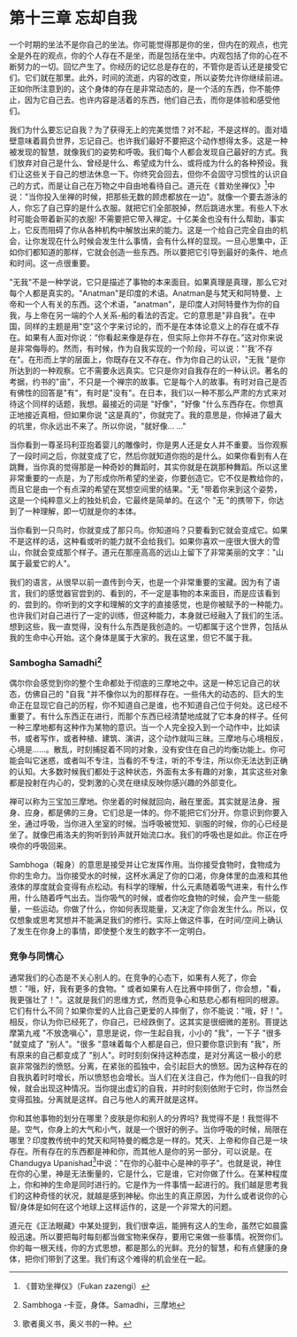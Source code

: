 # 第十三章 忘却自我

一个时期的坐法不是你自己的坐法。你可能觉得那是你的坐，但内在的观点，也完全是外在的观点，你的个人存在不是坐，而是包括在坐中。内观包括了你的心在不断努力的一切。回忆产生了。你经历的记忆总是存在的，不管你是否认还是接受它们。它们就在那里。此外，时间的流逝，内容的改变，所以姿势允许你继续前进。正如你所注意到的，这个身体的存在是非常动态的，是一个活的东西，你不能停止，因为它自己去。也许内容是活着的东西，他们自己去，而你是体验和感受他们。

我们为什么要忘记自我？为了获得无上的完美觉悟？对不起，不是这样的。面对墙壁意味着肩负世界，忘记自己。也许我们最好不要把这个动作想得太多。这是一种被发现的智慧，就像我们的姿势和呼吸。我们每个人都会发现自己最好的方式。我们放弃对自己是什么、曾经是什么、希望成为什么、或将成为什么的各种预设。我们让这些关于自己的想法休息一下。你终究会回去，但你不会固守习惯性的认识自己的方式，而是让自己在万物之中自由地看待自己。道元在《普劝坐禅仪》[^1]中说："当你投入坐禅的时候，把那些无数的顾虑都放在一边"。就像一个要去游泳的人，你忘了自己穿的是什么衣服。就把它们全部脱掉，然后跳进水里。有些人下水时可能会带着新买的衣服! 不需要把它带入禅定。十亿美金也没有什么帮助，事实上，它反而阻碍了你从各种机构中解放出来的能力。这是一个给自己完全自由的机会，让你发现在什么时候会发生什么事情，会有什么样的显现。一旦心思集中，正如你们都知道的那样，它就会创造一些东西。所以要把它引导到最好的条件、地点和时间。这一点很重要。

"无我"不是一种学说，它只是描述了事物的本来面目。如果真理是真理，那么它对每个人都是真实的。"Anatman"是印度的术语。Anatman是与梵天和阿特曼、上帝和一个人有关的东西。这个术语，"anatman"，是印度人对阿特曼作为你的自我，与上帝在另一端的个人关系-船的看法的否定。它的意思是"非自我"。在中国，同样的主题是用"空"这个字来讨论的，而不是在本体论意义上的存在或不存在。如果有人面对你说：“你看起来像是存在，但实际上你并不存在。”这对你来说是非常侮辱的。然而，有时候，作为自我实现的一个阶段，可以说："'我'不存在"。在形而上学的层面上，你既存在又不存在。作为你自己的认识，"无我 "是你所达到的一种观察。它不需要永远真实。它只是你对自我存在的一种认识。著名的考据，约书的"亩"，不只是一个禅宗的故事。它是每个人的故事。有时对自己是否有佛性的回答是"有"，有时是"没有"。在日本，我们以一种不那么严肃的方式来对待这个同样的话题，我想。最接近的词是 "好像"，"好像 "什么东西存在。你想真正地接近真相，但如果你说 "这是真的"，你就完了。我的意思是，你掉进了最大的坑里，你永远出不来了。所以你说，"就好像... ..."

当你看到一尊圣玛利亚抱着婴儿的雕像时，你是男人还是女人并不重要。当你观察了一段时间之后，你就变成了它，然后你就知道你抱的是什么。如果你看到有人在跳舞，当你真的觉得那是一种奇妙的舞蹈时，其实你就是在跳那种舞蹈。所以这里非常重要的一点是，为了形成你所希望的坐姿，你要创造它。它不仅是教给你的，而且它是由一个有点深的希望在冥想空间里的结果。"无 "带着你来到这个姿势，这是一个纯粹意义上的独处机会，它最终是简单的。在这个 "无 "的携带下，你达到了一种理解，即一切就是你的本体。

当你看到一只鸟时，你就变成了那只鸟。你知道吗？只要看到它就会变成它。如果不是这样的话，这种看或听的能力就不会给我们。如果你喜欢一座很大很大的雪山，你就会变成那个样子。道元在那座高高的远山上留下了非常美丽的文字："山属于最爱它的人"。

我们的语言，从很早以前一直传到今天，也是一个非常重要的宝藏。因为有了语言，我们的感觉器官尝到的、看到的，不一定是事物的本来面目，而是应该看到的、尝到的。你听到的文字和理解的文字的直接感觉，也是你被赋予的一种能力。也许我们对自己进行了一定的训练，但这种能力，本身就已经融入了我们的生活。想到这些，我一直觉得，没有什么东西是我创造的。一切都属于这个世界，包括从我的生命中心开始。这个身体是属于大家的。我在这里，但它不属于我。

### Sambogha Samadhi[^2]
偶尔你会感觉到你的整个生命都处于彻底的三摩地之中。这是一种忘记自己的状态，仿佛自己的 "自我 "并不像你以为的那样存在。一些伟大的动态的、巨大的生命正在显现它自己的历程，你不知道自己是谁，也不知道自己位于何处。这已经不重要了。有什么东西正在进行，而那个东西已经清楚地成就了它本身的样子。任何一种三摩地都有这种作为某物的意识。当一个人完全投入到一个动作中，比如读书，或者写作，或者种植、建筑、演讲，这个动作就叫三昧。三摩地与心境相反，心境是......。散乱，时刻捕捉着不同的对象，没有安住在自己的均衡功能上。你可能会叫它迷惑，或者叫不专注，当看的不专注，听的不专注，所以你无法达到正确的认知。大多数时候我们都处于这种状态，外面有太多有趣的对象，其实这些对象都是投射在内心的，受刺激的心灵在继续反映你感兴趣的外部变化。

禅可以称为三宝加三摩地。你坐着的时候就回向，融在里面。其实就是法身、报身、应身，都是佛的三身。它们总是一体的。你不能把它们分开。你意识到你要入坐，通过呼吸，当你进入坐室的时候。当呼吸被觉知、驯服的时候，你的心已经是坐了。就像巴甫洛夫的狗听到铃声就开始流口水。我们的呼吸也是如此。你正在呼唤你的呼吸回来。

Sambhoga（報身）的意思是接受并让它发挥作用。当你接受食物时，食物成为你的生命力。当你接受水的时候，这杯水满足了你的口渴，你身体里的血液和其他液体的厚度就会变得有点松动。有科学的理解，什么元素随着吸气进来，有什么作用，什么随着呼气出去。当你吸气的时候，或者你吃食物的时候，会产生一些能量，一些运动。你做了什么，你如何表现能量，又决定了你会发生什么。所以，仅仅想象或思考冥想并不能满足我们的修行。实际上做这件事，在时间/空间上确认了发生在你身上的事情，即使整个发生的数字不一定明白。

### 竞争与同情心

通常我们的心态是不关心别人的。在竞争的心态下，如果有人死了，你会想："哦，好，我有更多的食物。" 或者如果有人在比赛中摔倒了，你会想，"看，我更强壮了！"。这就是我们的思维方式，然而竞争心和慈悲心都有相同的根源。它们有什么不同？如果你爱的人比自己更爱的人摔倒了，你不能说："哦，好！"。相反，你认为你已经死了，你自己，已经跌倒了。这其实是很细微的差别。菩提达摩第九戒 "不放逸嗔心"，意思是说，你一生起自我，小小的 "我"，一下子 "很多 "就变成了 "别人"。"很多 "意味着每个人都是自己，但只要你意识到有 "我"，所有原来的自己都变成了 "别人"。时时刻刻保持这种态度，是对分离这一极小的悲哀非常强烈的愤怒。分离，在紧张的孤独中，会引起巨大的愤怒。因为这种存在的自我执着时时增长，所以愤怒也会增长。当人们在关注自己，作为他们--自我的时候，就会出现这种情况。当你提出虚幻的自我，并时时刻刻依附于它时，你当然会变得孤独。分离就是这样。自己与他人的离开就是这样。

你和其他事物的划分在哪里？皮肤是你和别人的分界吗? 我觉得不是！我觉得不是。空气，你身上的大气和小气，就是一个很好的例子。当你呼吸的时候，局限在哪里？印度教传统中的梵天和阿特曼的概念是一样的。梵天、上帝和你自己是一块存在。所有存在的东西都是神和你，而其他人是你的另一部分，可以说是。在Chandugya Upanishad[^3]中说："在你的心脏中心是神的亭子"。也就是说，神住在你的心里，神是无法衡量的，它是什么，它是谁，它对你做了什么。在某种程度上，你和神的生命是同时进行的。它是作为一件事情一起进行的。我们越是思考我们的这种奇怪的状况，就越是感到神秘。你出生的真正原因，为什么或者说你的心智/身体是如何在这个地球上这样运作的，这是一个非常大的问题。

道元在《正法眼藏》中某处提到，我们很幸运，能拥有这人的生命，虽然它如晨露般迅速。所以要把每时每刻都当做宝物来保存，要用它来做一些事情。祝贺你们。你的每一根天线，你的方式思想，都是那么的光鲜。充分的智慧，和有点健康的身体，把你们带到了这里。我们有这个难得的机会坐在一起。

[^1]: 《普劝坐禅仪》（Fukan zazengi）  

[^2]: Sambhoga -卡亚，身体。Samadhi，三摩地    

[^3]: 歌者奥义书，奥义书的一种。

